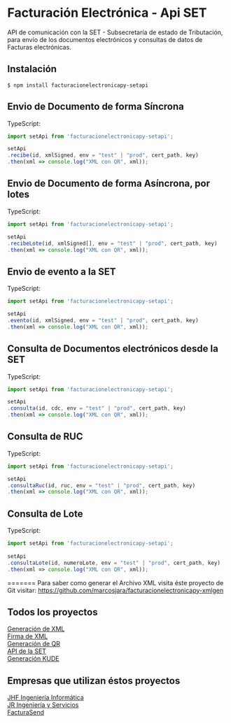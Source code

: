 # Facturación Electrónica - Api SET
API de comunicación con la SET - Subsecretaría de estado de Tributación, para envío de los documentos electrónicos y consultas de datos de Facturas electrónicas.

## Instalación

```
$ npm install facturacionelectronicapy-setapi
```

## Envio de Documento de forma Síncrona

TypeScript:
```typescript
import setApi from 'facturacionelectronicapy-setapi';

setApi
.recibe(id, xmlSigned, env = "test" | "prod", cert_path, key)
.then(xml => console.log("XML con QR", xml));

```

## Envio de Documento de forma Asíncrona, por lotes

TypeScript:
```typescript
import setApi from 'facturacionelectronicapy-setapi';

setApi
.recibeLote(id, xmlSigned[], env = "test" | "prod", cert_path, key)
.then(xml => console.log("XML con QR", xml));

```
## Envio de evento a la SET

TypeScript:
```typescript
import setApi from 'facturacionelectronicapy-setapi';

setApi
.evento(id, xmlSigned, env = "test" | "prod", cert_path, key)
.then(xml => console.log("XML con QR", xml));

```
## Consulta de Documentos electrónicos desde la SET

TypeScript:
```typescript
import setApi from 'facturacionelectronicapy-setapi';

setApi
.consulta(id, cdc, env = "test" | "prod", cert_path, key)
.then(xml => console.log("XML con QR", xml));

```
## Consulta de RUC

TypeScript:
```typescript
import setApi from 'facturacionelectronicapy-setapi';

setApi
.consultaRuc(id, ruc, env = "test" | "prod", cert_path, key)
.then(xml => console.log("XML con QR", xml));

```
## Consulta de Lote

TypeScript:
```typescript
import setApi from 'facturacionelectronicapy-setapi';
 
setApi
.consultaLote(id, numeroLote, env = "test" | "prod", cert_path, key)
.then(xml => console.log("XML con QR", xml));

```


=======
Para saber como generar el Archivo XML visita éste proyecto de Git visitar: 
https://github.com/marcosjara/facturacionelectronicapy-xmlgen


## Todos los proyectos
[Generación de XML](https://www.npmjs.com/package/facturacionelectronicapy-xmlgen)<br/>
[Firma de XML](https://www.npmjs.com/package/facturacionelectronicapy-xmlsign)<br/>
[Generación de QR](https://www.npmjs.com/package/facturacionelectronicapy-qrgen)<br/>
[API de la SET](https://www.npmjs.com/package/facturacionelectronicapy-setapi)<br/>
[Generación KUDE](https://www.npmjs.com/package/facturacionelectronicapy-kude)<br/>

## Empresas que utilizan éstos proyectos
[JHF Ingeniería Informática](https://jhf.com.py/)<br/>
[JR Ingeniería y Servicios](https://jringenieriayservicios.com/)<br/>
[FacturaSend](https://www.facturasend.com/)<br/>

